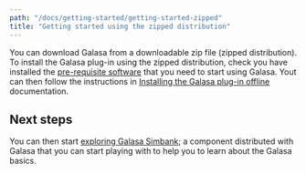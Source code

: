 ```yaml
---
path: "/docs/getting-started/getting-started-zipped"
title: "Getting started using the zipped distribution"
---
```



You can download Galasa from a downloadable zip file (zipped distribution). To install the Galasa plug-in using the zipped distribution, check you have installed the [pre-requisite software](zipped-prequisites) that you need to start using Galasa. Yout can then follow the instructions in [Installing the Galasa plug-in offline](installing-offline) documentation.

## Next steps

You can then start [exploring Galasa Simbank](../cli-command-reference/simbank-cli.md); a component distributed with Galasa that you can start playing with to help you to learn about the Galasa basics.
